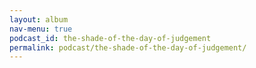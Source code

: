 ```yaml
---
layout: album
nav-menu: true
podcast_id: the-shade-of-the-day-of-judgement
permalink: podcast/the-shade-of-the-day-of-judgement/
---
```

